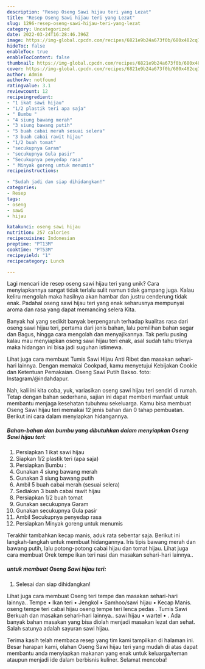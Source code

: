 ```yaml
---
description: "Resep Oseng Sawi hijau teri yang Lezat"
title: "Resep Oseng Sawi hijau teri yang Lezat"
slug: 1296-resep-oseng-sawi-hijau-teri-yang-lezat
category: Uncategorized
date: 2022-03-24T16:28:46.396Z
image: https://img-global.cpcdn.com/recipes/6821e9b24a673f0b/680x482cq70/oseng-sawi-hijau-teri-foto-resep-utama.jpg
hideToc: false
enableToc: true
enableTocContent: false
thumbnail: https://img-global.cpcdn.com/recipes/6821e9b24a673f0b/680x482cq70/oseng-sawi-hijau-teri-foto-resep-utama.jpg
cover: https://img-global.cpcdn.com/recipes/6821e9b24a673f0b/680x482cq70/oseng-sawi-hijau-teri-foto-resep-utama.jpg
author: Admin
authorAv: notfound
ratingvalue: 3.1
reviewcount: 12
recipeingredient:
- "1 ikat sawi hijau"
- "1/2 plastik teri apa saja"
- " Bumbu "
- "4 siung bawang merah"
- "3 siung bawang putih"
- "5 buah cabai merah sesuai selera"
- "3 buah cabai rawit hijau"
- "1/2 buah tomat"
- "secukupnya Garam"
- "secukupnya Gula pasir"
- "Secukupnya penyedap rasa"
- " Minyak goreng untuk menumis"
recipeinstructions:

- "Sudah jadi dan siap dihidangkan!"
categories:
- Resep
tags:
- oseng
- sawi
- hijau

katakunci: oseng sawi hijau 
nutrition: 257 calories
recipecuisine: Indonesian
preptime: "PT13M"
cooktime: "PT53M"
recipeyield: "1"
recipecategory: Lunch

---
```





Lagi mencari ide resep oseng sawi hijau teri yang unik? Cara menyiapkannya sangat tidak terlalu sulit namun tidak gampang juga. Kalau keliru mengolah maka hasilnya akan hambar dan justru cenderung tidak enak. Padahal oseng sawi hijau teri yang enak seharusnya mempunyai aroma dan rasa yang dapat memancing selera Kita.





Banyak hal yang sedikit banyak berpengaruh terhadap kualitas rasa dari oseng sawi hijau teri, pertama dari jenis bahan, lalu pemilihan bahan segar dan Bagus, hingga cara mengolah dan menyajikannya. Tak perlu pusing kalau mau menyiapkan oseng sawi hijau teri enak,      asal sudah tahu triknya maka hidangan ini bisa jadi suguhan istimewa.














Lihat juga cara membuat Tumis Sawi Hijau Anti Ribet dan masakan sehari-hari lainnya. Dengan memakai Cookpad, kamu menyetujui Kebijakan Cookie dan Ketentuan Pemakaian. Oseng Sawi Putih Bakso. foto: Instagram/@indahdapur.






Nah, kali ini kita coba, yuk, variasikan oseng sawi hijau teri sendiri di rumah. Tetap dengan bahan sederhana, sajian ini dapat memberi manfaat untuk membantu menjaga kesehatan tubuhmu sekeluarga. Kamu bisa membuat Oseng Sawi hijau teri memakai 12 jenis bahan dan 0 tahap pembuatan. Berikut ini cara dalam menyiapkan hidangannya.

<!--inarticleads1-->

##### Bahan-bahan dan bumbu yang dibutuhkan dalam menyiapkan Oseng Sawi hijau teri:

1. Persiapkan 1 ikat sawi hijau
1. Siapkan 1/2 plastik teri (apa saja)
1. Persiapkan  Bumbu :
1. Gunakan 4 siung bawang merah
1. Gunakan 3 siung bawang putih
1. Ambil 5 buah cabai merah (sesuai selera)
1. Sediakan 3 buah cabai rawit hijau
1. Persiapkan 1/2 buah tomat
1. Gunakan secukupnya Garam
1. Gunakan secukupnya Gula pasir
1. Ambil Secukupnya penyedap rasa
1. Persiapkan  Minyak goreng untuk menumis


Terakhir tambahkan kecap manis, aduk rata sebentar saja. Berikut ini langkah-langkah untuk membuat hidangannya. Iris tipis bawang merah dan bawang putih, lalu potong-potong cabai hijau dan tomat hijau. Lihat juga cara membuat Orek tempe ikan teri nasi dan masakan sehari-hari lainnya.. 

<!--inarticleads2-->

#####  untuk membuat Oseng Sawi hijau teri:


1. Selesai dan siap dihidangkan!

Lihat juga cara membuat Oseng teri tempe dan masakan sehari-hari lainnya.. Tempe • Ikan teri • Jengkol • Samhoo/sawi hijau • Kecap Manis. oseng tempe teri cabai hijau oseng tempe teri lenca pedas . Tumis Sawi Berkuah dan masakan sehari-hari lainnya.. sawi hijau • wartel • . Ada banyak bahan masakan yang bisa diolah menjadi masakan lezat dan sehat. Salah satunya adalah sayuran sawi hijau. 

Terima kasih telah membaca resep yang tim kami tampilkan di halaman ini. Besar harapan kami, olahan Oseng Sawi hijau teri yang mudah di atas dapat membantu anda menyiapkan makanan yang enak untuk keluarga/teman ataupun menjadi ide dalam berbisnis kuliner. Selamat mencoba!
